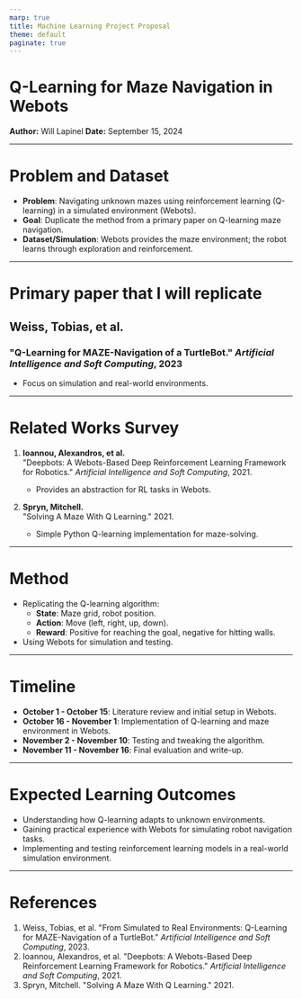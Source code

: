 ```yaml
---
marp: true
title: Machine Learning Project Proposal
theme: default
paginate: true
---
```


# Q-Learning for Maze Navigation in Webots
**Author:** Will Lapinel
**Date:** September 15, 2024

---

# Problem and Dataset
- **Problem**: Navigating unknown mazes using reinforcement learning (Q-learning) in a simulated environment (Webots).
- **Goal**: Duplicate the method from a primary paper on Q-learning maze navigation.
- **Dataset/Simulation**: Webots provides the maze environment; the robot learns through exploration and reinforcement.

---

# Primary paper that I will replicate

## **Weiss, Tobias, et al.**

### "Q-Learning for MAZE-Navigation of a TurtleBot." *Artificial Intelligence and Soft Computing*, 2023

- Focus on simulation and real-world environments.

---

# Related Works Survey

1. **Ioannou, Alexandros, et al.**  
   "Deepbots: A Webots-Based Deep Reinforcement Learning Framework for Robotics." *Artificial Intelligence and Soft Computing*, 2021.  
   - Provides an abstraction for RL tasks in Webots.

2. **Spryn, Mitchell.**  
   "Solving A Maze With Q Learning." 2021.  
   - Simple Python Q-learning implementation for maze-solving.

---

# Method

- Replicating the Q-learning algorithm:
   - **State**: Maze grid, robot position.
   - **Action**: Move (left, right, up, down).
   - **Reward**: Positive for reaching the goal, negative for hitting walls.
- Using Webots for simulation and testing.

---

# Timeline
- **October 1 - October 15**: Literature review and initial setup in Webots.
- **October 16 - November 1**: Implementation of Q-learning and maze environment in Webots.
- **November 2 - November 10**: Testing and tweaking the algorithm.
- **November 11 - November 16**: Final evaluation and write-up.

---

# Expected Learning Outcomes
- Understanding how Q-learning adapts to unknown environments.
- Gaining practical experience with Webots for simulating robot navigation tasks.
- Implementing and testing reinforcement learning models in a real-world simulation environment.

---

# References
1. Weiss, Tobias, et al. "From Simulated to Real Environments: Q-Learning for MAZE-Navigation of a TurtleBot." *Artificial Intelligence and Soft Computing*, 2023.
2. Ioannou, Alexandros, et al. "Deepbots: A Webots-Based Deep Reinforcement Learning Framework for Robotics." *Artificial Intelligence and Soft Computing*, 2021.
3. Spryn, Mitchell. "Solving A Maze With Q Learning." 2021.
